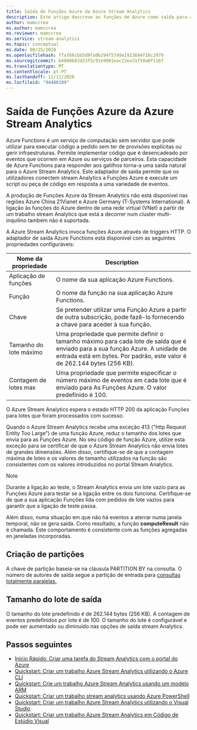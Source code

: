 ```yaml
---
title: Saída de Funções Azure da Azure Stream Analytics
description: Este artigo descreve as funções de Azure como saída para a Azure Stream Analytics.
author: mamccrea
ms.author: mamccrea
ms.reviewer: mamccrea
ms.service: stream-analytics
ms.topic: conceptual
ms.date: 08/25/2020
ms.openlocfilehash: ffaf66cbb5d9fa0b294f5749a1923684f16c2979
ms.sourcegitcommit: b4880683d23f5c91e9901eac22ea31f50a0f116f
ms.translationtype: MT
ms.contentlocale: pt-PT
ms.lasthandoff: 11/11/2020
ms.locfileid: "94488109"
---
```

# <a name="azure-functions-output-from-azure-stream-analytics"></a>Saída de Funções Azure da Azure Stream Analytics

Azure Functions é um serviço de computação sem servidor que pode utilizar para executar código a pedido sem ter de provisões explícitas ou gerir infraestruturas. Permite implementar código que é desencadeado por eventos que ocorrem em Azure ou serviços de parceiros. Esta capacidade de Azure Functions para responder aos gatilhos torna-a uma saída natural para o Azure Stream Analytics. Este adaptador de saída permite que os utilizadores conectem stream Analytics a Funções Azure e execute um script ou peça de código em resposta a uma variedade de eventos.

A produção de Funções Azure da Stream Analytics não está disponível nas regiões Azure China 21Vianet e Azure Germany (T-Systems International). A ligação às funções do Azure dentro de uma rede virtual (VNet) a partir de um trabalho stream Analytics que está a decorrer num cluster multi-inquilino também não é suportada.

A Azure Stream Analytics invoca funções Azure através de triggers HTTP. O adaptador de saída Azure Functions está disponível com as seguintes propriedades configuráveis:

| Nome da propriedade | Description |
| --- | --- |
| Aplicação de funções |O nome da sua aplicação Azure Functions. |
| Função |O nome da função na sua aplicação Azure Functions. |
| Chave |Se pretender utilizar uma Função Azure a partir de outra subscrição, pode fazê-lo fornecendo a chave para aceder à sua função. |
| Tamanho do lote máximo |Uma propriedade que permite definir o tamanho máximo para cada lote de saída que é enviado para a sua função Azure. A unidade de entrada está em bytes. Por padrão, este valor é de 262.144 bytes (256 KB). |
| Contagem de lotes max  |Uma propriedade que permite especificar o número máximo de eventos em cada lote que é enviado para As Funções Azure. O valor predefinido é 100. |

O Azure Stream Analytics espera o estado HTTP 200 da aplicação Funções para lotes que foram processados com sucesso.

Quando o Azure Stream Analytics recebe uma exceção 413 ("http Request Entity Too Large") de uma função Azure, reduz o tamanho dos lotes que envia para as Funções Azure. No seu código de função Azure, utilize esta exceção para se certificar de que o Azure Stream Analytics não envia lotes de grandes dimensões. Além disso, certifique-se de que a contagem máxima de lotes e os valores de tamanho utilizados na função são consistentes com os valores introduzidos no portal Stream Analytics.

> [!NOTE]
> Durante a ligação ao teste, o Stream Analytics envia um lote vazio para as Funções Azure para testar se a ligação entre os dois funciona. Certifique-se de que a sua aplicação Funções lida com pedidos de lote vazios para garantir que a ligação de teste passa.

Além disso, numa situação em que não há eventos a aterrar numa janela temporal, não se gera saída. Como resultado, a função **computeResult** não é chamada. Este comportamento é consistente com as funções agregadas en janeladas incorporadas.

## <a name="partitioning"></a>Criação de partições

A chave de partição baseia-se na cláusula PARTITION BY na consulta. O número de autores de saída segue a partição de entrada para [consultas totalmente paralelas.](stream-analytics-scale-jobs.md)

## <a name="output-batch-size"></a>Tamanho do lote de saída

O tamanho do lote predefinido é de 262.144 bytes (256 KB). A contagem de eventos predefinidos por lote é de 100. O tamanho do lote é configurável e pode ser aumentado ou diminuído nas opções de saída stream Analytics.

## <a name="next-steps"></a>Passos seguintes

* [Início Rápido: Criar uma tarefa do Stream Analytics com o portal do Azure](stream-analytics-quick-create-portal.md)
* [Quickstart: Criar um trabalho Azure Stream Analytics utilizando o Azure CLI](quick-create-azure-cli.md)
* [Quickstart: Crie um trabalho Azure Stream Analytics usando um modelo ARM](quick-create-azure-resource-manager.md)
* [Quickstart: Criar um trabalho stream analytics usando Azure PowerShell](stream-analytics-quick-create-powershell.md)
* [Quickstart: Criar um trabalho Azure Stream Analytics utilizando o Visual Studio](stream-analytics-quick-create-vs.md)
* [Quickstart: Criar um trabalho Azure Stream Analytics em Código de Estúdio Visual](quick-create-visual-studio-code.md)